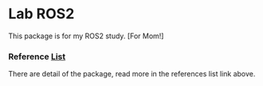 # Lab ROS2
This package is for my ROS2 study. [For Mom!]

### Reference [List](./doc/)
There are detail of the package, read more in the references list link above.
